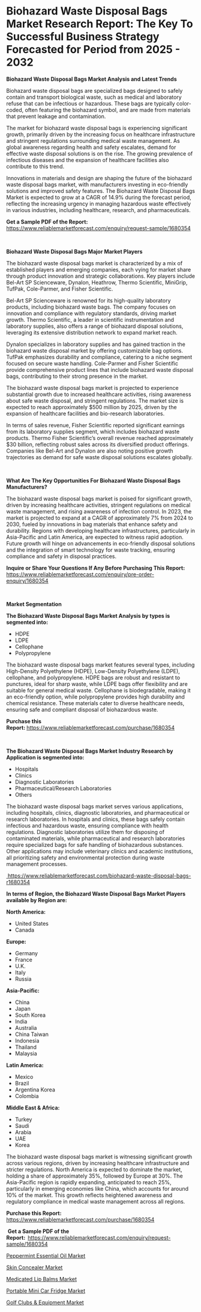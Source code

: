 <p><h1>Biohazard Waste Disposal Bags Market Research Report: The Key To Successful Business Strategy Forecasted for Period from 2025 - 2032</h1></p><p><strong>Biohazard Waste Disposal Bags Market Analysis and Latest Trends</strong></p>
<p><p>Biohazard waste disposal bags are specialized bags designed to safely contain and transport biological waste, such as medical and laboratory refuse that can be infectious or hazardous. These bags are typically color-coded, often featuring the biohazard symbol, and are made from materials that prevent leakage and contamination. </p><p>The market for biohazard waste disposal bags is experiencing significant growth, primarily driven by the increasing focus on healthcare infrastructure and stringent regulations surrounding medical waste management. As global awareness regarding health and safety escalates, demand for effective waste disposal solutions is on the rise. The growing prevalence of infectious diseases and the expansion of healthcare facilities also contribute to this trend. </p><p>Innovations in materials and design are shaping the future of the biohazard waste disposal bags market, with manufacturers investing in eco-friendly solutions and improved safety features. The Biohazard Waste Disposal Bags Market is expected to grow at a CAGR of 14.9% during the forecast period, reflecting the increasing urgency in managing hazardous waste effectively in various industries, including healthcare, research, and pharmaceuticals.</p></p>
<p><strong>Get a Sample PDF of the Report:&nbsp;</strong> <a href="https://www.reliablemarketforecast.com/enquiry/request-sample/1680354?utm_campaign=2130&utm_medium=2&utm_source=Github&utm_content=ia&utm_term=05042025&utm_id=biohazard-waste-disposal-bags">https://www.reliablemarketforecast.com/enquiry/request-sample/1680354</a></p>
<p>&nbsp;</p>
<p><strong>Biohazard Waste Disposal Bags Major Market Players</strong></p>
<p><p>The biohazard waste disposal bags market is characterized by a mix of established players and emerging companies, each vying for market share through product innovation and strategic collaborations. Key players include Bel-Art SP Scienceware, Dynalon, Heathrow, Thermo Scientific, MiniGrip, TufPak, Cole-Parmer, and Fisher Scientific.</p><p>Bel-Art SP Scienceware is renowned for its high-quality laboratory products, including biohazard waste bags. The company focuses on innovation and compliance with regulatory standards, driving market growth. Thermo Scientific, a leader in scientific instrumentation and laboratory supplies, also offers a range of biohazard disposal solutions, leveraging its extensive distribution network to expand market reach.</p><p>Dynalon specializes in laboratory supplies and has gained traction in the biohazard waste disposal market by offering customizable bag options. TufPak emphasizes durability and compliance, catering to a niche segment focused on secure waste handling. Cole-Parmer and Fisher Scientific provide comprehensive product lines that include biohazard waste disposal bags, contributing to their strong presence in the market.</p><p>The biohazard waste disposal bags market is projected to experience substantial growth due to increased healthcare activities, rising awareness about safe waste disposal, and stringent regulations. The market size is expected to reach approximately $500 million by 2025, driven by the expansion of healthcare facilities and bio-research laboratories.</p><p>In terms of sales revenue, Fisher Scientific reported significant earnings from its laboratory supplies segment, which includes biohazard waste products. Thermo Fisher Scientific’s overall revenue reached approximately $30 billion, reflecting robust sales across its diversified product offerings. Companies like Bel-Art and Dynalon are also noting positive growth trajectories as demand for safe waste disposal solutions escalates globally.</p></p>
<p>&nbsp;</p>
<p><strong>What Are The Key Opportunities For Biohazard Waste Disposal Bags Manufacturers?</strong></p>
<p><p>The biohazard waste disposal bags market is poised for significant growth, driven by increasing healthcare activities, stringent regulations on medical waste management, and rising awareness of infection control. In 2023, the market is projected to expand at a CAGR of approximately 7% from 2024 to 2030, fueled by innovations in bag materials that enhance safety and durability. Regions with developing healthcare infrastructures, particularly in Asia-Pacific and Latin America, are expected to witness rapid adoption. Future growth will hinge on advancements in eco-friendly disposal solutions and the integration of smart technology for waste tracking, ensuring compliance and safety in disposal practices.</p></p>
<p><strong>Inquire or Share Your Questions If Any Before Purchasing This Report:</strong> <a href="https://www.reliablemarketforecast.com/enquiry/pre-order-enquiry/1680354?utm_campaign=2130&utm_medium=2&utm_source=Github&utm_content=ia&utm_term=05042025&utm_id=biohazard-waste-disposal-bags">https://www.reliablemarketforecast.com/enquiry/pre-order-enquiry/1680354</a></p>
<p>&nbsp;</p>
<p><strong>Market Segmentation</strong></p>
<p><strong>The Biohazard Waste Disposal Bags Market Analysis by types is segmented into:</strong></p>
<p><ul><li>HDPE</li><li>LDPE</li><li>Cellophane</li><li>Polypropylene</li></ul></p>
<p><p>The biohazard waste disposal bags market features several types, including High-Density Polyethylene (HDPE), Low-Density Polyethylene (LDPE), cellophane, and polypropylene. HDPE bags are robust and resistant to punctures, ideal for sharp waste, while LDPE bags offer flexibility and are suitable for general medical waste. Cellophane is biodegradable, making it an eco-friendly option, while polypropylene provides high durability and chemical resistance. These materials cater to diverse healthcare needs, ensuring safe and compliant disposal of biohazardous waste.</p></p>
<p><strong>Purchase this Report:&nbsp;</strong><a href="https://www.reliablemarketforecast.com/purchase/1680354?utm_campaign=2130&utm_medium=2&utm_source=Github&utm_content=ia&utm_term=05042025&utm_id=biohazard-waste-disposal-bags">https://www.reliablemarketforecast.com/purchase/1680354</a></p>
<p>&nbsp;</p>
<p><strong>The Biohazard Waste Disposal Bags Market Industry Research by Application is segmented into:</strong></p>
<p><ul><li>Hospitals</li><li>Clinics</li><li>Diagnostic Laboratories</li><li>Pharmaceutical/Research Laboratories</li><li>Others</li></ul></p>
<p><p>The biohazard waste disposal bags market serves various applications, including hospitals, clinics, diagnostic laboratories, and pharmaceutical or research laboratories. In hospitals and clinics, these bags safely contain infectious and hazardous waste, ensuring compliance with health regulations. Diagnostic laboratories utilize them for disposing of contaminated materials, while pharmaceutical and research laboratories require specialized bags for safe handling of biohazardous substances. Other applications may include veterinary clinics and academic institutions, all prioritizing safety and environmental protection during waste management processes.</p></p>
<p><a href="https://www.reliablemarketforecast.com/biohazard-waste-disposal-bags-r1680354?utm_campaign=2130&utm_medium=2&utm_source=Github&utm_content=ia&utm_term=05042025&utm_id=biohazard-waste-disposal-bags">&nbsp;https://www.reliablemarketforecast.com/biohazard-waste-disposal-bags-r1680354</a></p>
<p><strong>In terms of Region, the Biohazard Waste Disposal Bags Market Players available by Region are:</strong></p>
<p>
    <p> <strong> North America: </strong>
        <ul>
            <li>United States</li>
            <li>Canada</li>
        </ul>
        </p> 
    <p> <strong> Europe: </strong>
        <ul>
            <li>Germany</li>
            <li>France</li>
            <li>U.K.</li>
            <li>Italy</li>
            <li>Russia</li>
        </ul>
        </p> 
    <p> <strong> Asia-Pacific: </strong>
        <ul>
            <li>China</li>
            <li>Japan</li>
            <li>South Korea</li>
            <li>India</li>
            <li>Australia</li>
            <li>China Taiwan</li>
            <li>Indonesia</li>
            <li>Thailand</li>
            <li>Malaysia</li>
        </ul>
        </p> 
    <p> <strong> Latin America: </strong>
        <ul>
            <li>Mexico</li>
            <li>Brazil</li>
            <li>Argentina Korea</li>
            <li>Colombia</li>
        </ul>
        </p> 
    <p> <strong> Middle East & Africa: </strong>
        <ul>
            <li>Turkey</li>
            <li>Saudi</li>
            <li>Arabia</li>
            <li>UAE</li>
            <li>Korea</li>
        </ul>
    </p>
    </p>
<p><p>The biohazard waste disposal bags market is witnessing significant growth across various regions, driven by increasing healthcare infrastructure and stricter regulations. North America is expected to dominate the market, holding a share of approximately 35%, followed by Europe at 30%. The Asia-Pacific region is rapidly expanding, anticipated to reach 25%, particularly in emerging economies like China, which accounts for around 10% of the market. This growth reflects heightened awareness and regulatory compliance in medical waste management across all regions.</p></p>
<p><strong>Purchase this Report: </strong><a href="https://www.reliablemarketforecast.com/purchase/1680354?utm_campaign=2130&utm_medium=2&utm_source=Github&utm_content=ia&utm_term=05042025&utm_id=biohazard-waste-disposal-bags">https://www.reliablemarketforecast.com/purchase/1680354</a></p>
<p>&nbsp;<strong>Get a Sample PDF of the Report:&nbsp;&nbsp;</strong><a href="https://www.reliablemarketforecast.com/enquiry/request-sample/1680354?utm_campaign=2130&utm_medium=2&utm_source=Github&utm_content=ia&utm_term=05042025&utm_id=biohazard-waste-disposal-bags">https://www.reliablemarketforecast.com/enquiry/request-sample/1680354</a></p>
<p><strong></strong></p>
<p><p><a href="https://github.com/asoauoldag3n/Market-Research-Report-List-1/blob/main/peppermint-essential-oil-market.md?utm_campaign=2130&utm_medium=2&utm_source=Github&utm_content=ia&utm_term=05042025&utm_id=biohazard-waste-disposal-bags">Peppermint Essential Oil Market</a></p><p><a href="https://github.com/careymartta6/Market-Research-Report-List-1/blob/main/skin-concealer-market.md?utm_campaign=2130&utm_medium=2&utm_source=Github&utm_content=ia&utm_term=05042025&utm_id=biohazard-waste-disposal-bags">Skin Concealer Market</a></p><p><a href="https://github.com/casalalimo40/Market-Research-Report-List-1/blob/main/medicated-lip-balms-market.md?utm_campaign=2130&utm_medium=2&utm_source=Github&utm_content=ia&utm_term=05042025&utm_id=biohazard-waste-disposal-bags">Medicated Lip Balms Market</a></p><p><a href="https://github.com/phillpfantis/Market-Research-Report-List-1/blob/main/portable-mini-car-fridge-market.md?utm_campaign=2130&utm_medium=2&utm_source=Github&utm_content=ia&utm_term=05042025&utm_id=biohazard-waste-disposal-bags">Portable Mini Car Fridge Market</a></p><p><a href="https://github.com/stuwinawisa/Market-Research-Report-List-1/blob/main/golf-clubs-equipment-market.md?utm_campaign=2130&utm_medium=2&utm_source=Github&utm_content=ia&utm_term=05042025&utm_id=biohazard-waste-disposal-bags">Golf Clubs & Equipment Market</a></p></p>